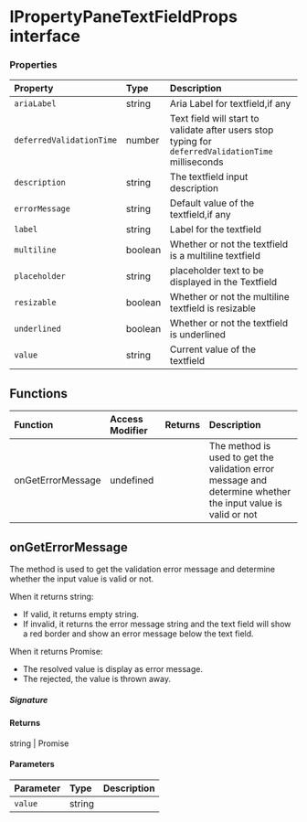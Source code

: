 # IPropertyPaneTextFieldProps interface










### Properties

| Property	   | Type	| Description|
|:-------------|:-------|:-----------|
|`ariaLabel`      | string | Aria Label for textfield,if any |
|`deferredValidationTime`      | number | Text field will start to validate after users stop typing for `deferredValidationTime` milliseconds |
|`description`      | string | The textfield input description |
|`errorMessage`      | string | Default value of the textfield,if any |
|`label`      | string | Label for the textfield |
|`multiline`      | boolean | Whether or not the textfield is a multiline textfield |
|`placeholder`      | string | placeholder text to be displayed in the Textfield |
|`resizable`      | boolean | Whether or not the multiline textfield is resizable |
|`underlined`      | boolean | Whether or not the textfield is underlined |
|`value`      | string | Current value of the textfield |





## Functions

| Function	   | Access Modifier | Returns	| Description|
|:-------------|:----|:-------|:-----------|
|onGetErrorMessage      | undefined | | The method is used to get the validation error message and determine whether the input value is valid or not |


## onGetErrorMessage

The method is used to get the validation error message and determine whether the input value is valid or not. 
 
When it returns string: 
- If valid, it returns empty string. 
- If invalid, it returns the error message string and the text field will 
show a red border and show an error message below the text field. 
 
When it returns Promise<string>: 
- The resolved value is display as error message. 
- The rejected, the value is thrown away. 


##### Signature

#### Returns
string | Promise<string>

#### Parameters


| Parameter	   | Type    | Description |
|:-------------|:---------------|:------------|
| `value`    | string |  |

